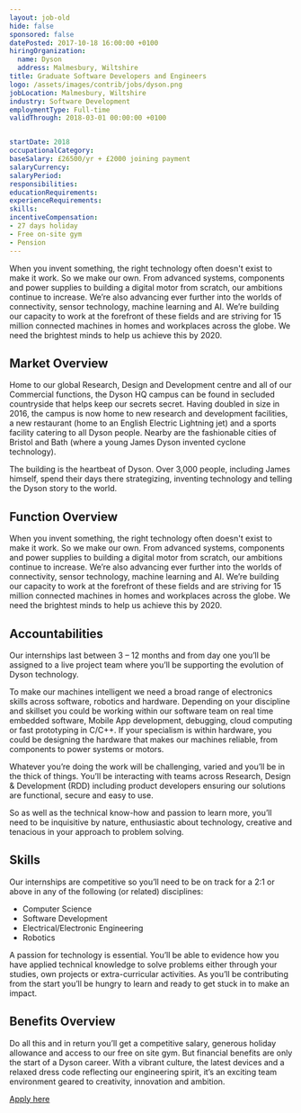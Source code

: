 ```yaml
---
layout: job-old
hide: false
sponsored: false
datePosted: 2017-10-18 16:00:00 +0100
hiringOrganization:
  name: Dyson
  address: Malmesbury, Wiltshire
title: Graduate Software Developers and Engineers
logo: /assets/images/contrib/jobs/dyson.png
jobLocation: Malmesbury, Wiltshire
industry: Software Development
employmentType: Full-time
validThrough: 2018-03-01 00:00:00 +0100


startDate: 2018
occupationalCategory:
baseSalary: £26500/yr + £2000 joining payment
salaryCurrency:
salaryPeriod:
responsibilities:
educationRequirements:
experienceRequirements:
skills:
incentiveCompensation:
- 27 days holiday
- Free on-site gym
- Pension
---
```


When you invent something, the right technology often doesn't exist to make it work. So we make our own. From advanced systems, components and power supplies to building a digital motor from scratch, our ambitions continue to increase. We’re also advancing ever further into the worlds of connectivity, sensor technology, machine learning and AI. We’re building our capacity to work at the forefront of these fields and are striving for 15 million connected machines in homes and workplaces across the globe. We need the brightest minds to help us achieve this by 2020.

## Market Overview

Home to our global Research, Design and Development centre and all of our Commercial functions, the Dyson HQ campus can be found in secluded countryside that helps keep our secrets secret. Having doubled in size in 2016, the campus is now home to new research and development facilities, a new restaurant (home to an English Electric Lightning jet) and a sports facility catering to all Dyson people. Nearby are the fashionable cities of Bristol and Bath (where a young James Dyson invented cyclone technology).

The building is the heartbeat of Dyson. Over 3,000 people, including James himself, spend their days there strategizing, inventing technology and telling the Dyson story to the world.

## Function Overview

When you invent something, the right technology often doesn't exist to make it work. So we make our own. From advanced systems, components and power supplies to building a digital motor from scratch, our ambitions continue to increase. We’re also advancing ever further into the worlds of connectivity, sensor technology, machine learning and AI. We’re building our capacity to work at the forefront of these fields and are striving for 15 million connected machines in homes and workplaces across the globe. We need the brightest minds to help us achieve this by 2020.

## Accountabilities

Our internships last between 3 – 12 months and from day one you’ll be assigned to a live project team where you’ll be supporting the evolution of Dyson technology.

To make our machines intelligent we need a broad range of electronics skills across software, robotics and hardware. Depending on your discipline and skillset you could be working within our software team on real time embedded software, Mobile App development, debugging, cloud computing or fast prototyping in C/C++. If your specialism is within hardware, you could be designing the hardware that makes our machines reliable, from components to power systems or motors.

Whatever you’re doing the work will be challenging, varied and you’ll be in the thick of things. You’ll be interacting with teams across Research, Design & Development (RDD) including product developers ensuring our solutions are functional, secure and easy to use.

So as well as the technical know-how and passion to learn more, you’ll need to be inquisitive by nature, enthusiastic about technology, creative and tenacious in your approach to problem solving.

## Skills

Our internships are competitive so you’ll need to be on track for a 2:1 or above in any of the following (or related) disciplines:
- Computer Science
- Software Development
- Electrical/Electronic Engineering
- Robotics

A passion for technology is essential. You’ll be able to evidence how you have applied technical knowledge to solve problems either through your studies, own projects or extra-curricular activities. As you’ll be contributing from the start you’ll be hungry to learn and ready to get stuck in to make an impact.

## Benefits Overview

Do all this and in return you’ll get a competitive salary, generous holiday allowance and access to our free on site gym. But financial benefits are only the start of a Dyson career. With a vibrant culture, the latest devices and a relaxed dress code reflecting our engineering spirit, it’s an exciting team environment geared to creativity, innovation and ambition.

<a class="btn btn--dark" href="https://jobs.dyson.com/jobs/JobDetail/Graduate-Software-Developers-and-Engineers-2018/6174">
    Apply here
</a>
